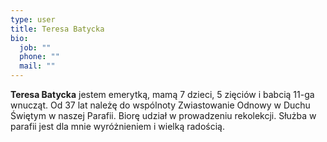 ```yaml
---
type: user
title: Teresa Batycka
bio:
  job: ""
  phone: ""
  mail: ""
---
```

<!--StartFragment-->

**Teresa Batycka** jestem emerytką, mamą 7 dzieci, 5 zięciów i babcią 11-ga wnucząt. Od 37 lat należę do wspólnoty Zwiastowanie Odnowy w Duchu Świętym w naszej Parafii. Biorę udział w prowadzeniu rekolekcji. Służba w parafii jest dla mnie wyróżnieniem i wielką radością.

<!--EndFragment-->
